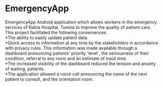 # EmergencyApp
EmergencyApp Android application which allows workers in the emergency services of Rabta Hospital, Tunisia to improve the quality of patient care.<BR>
This project facilitated the following conveniences<BR>
*The ability to easily update patient data.<BR>
*Quick access to information at any time by the stakeholders in accordance with privacy rules. 
This information was made available through a dashboard announcing patients' priority 'level`, the seriousness of their condition, referral to any room and an estimate of input time.<BR>
*The increased visibility of the dashboard reduced the tension and anxiety of waiting, patients.<BR>
*The application allowed a voice call announcing the name of the next patient to consult, and the orientation room.
